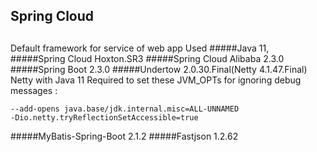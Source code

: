 Spring Cloud
--
##
Default framework for service of web app 
Used 
#####Java 11,
#####Spring Cloud Hoxton.SR3
#####Spring Cloud Alibaba 2.3.0
#####Spring Boot 2.3.0
#####Undertow 2.0.30.Final(Netty 4.1.47.Final)
 Netty with Java 11 Required to set these JVM_OPTs for ignoring debug messages :
```
--add-opens java.base/jdk.internal.misc=ALL-UNNAMED
-Dio.netty.tryReflectionSetAccessible=true
```
#####MyBatis-Spring-Boot 2.1.2
#####Fastjson 1.2.62
